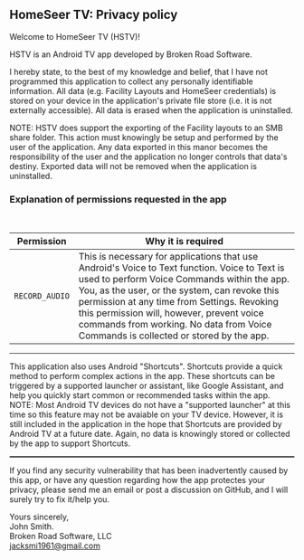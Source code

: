 ## HomeSeer TV: Privacy policy

Welcome to HomeSeer TV (HSTV)!

HSTV is an Android TV app developed by Broken Road Software.

I hereby state, to the best of my knowledge and belief, that I have not programmed this application to collect any personally identifiable information. All data (e.g. Facility Layouts and HomeSeer credentials) is stored on your device in the application's private file store (i.e. it is not externally accessible). All data is erased when the application is uninstalled.

NOTE: HSTV does support the exporting of the Facility layouts to an SMB share folder. This action must knowingly be setup and performed by the user of the application. Any data exported in this manor becomes the responsibility of the user and the application no longer controls that data's destiny. Exported data will not be removed when the application is uninstalled.  

### Explanation of permissions requested in the app

<br/>

| Permission | Why it is required |
| :---: | --- |
| `RECORD_AUDIO` | This is necessary for applications that use Android's Voice to Text function. Voice to Text is used to perform Voice Commands within the app. You, as the user, or the system, can revoke this permission at any time from Settings. Revoking this permission will, however, prevent voice commands from working. No data from Voice Commands is collected or stored by the app. |

<hr style="border:1px white">

This application also uses Android "Shortcuts". Shortcuts provide a quick method to perform complex actions in the app. These shortcuts can be triggered by a supported launcher or assistant, like Google Assistant, and help you quickly start common or recommended tasks within the app. NOTE: Most Android TV devices do not have a "supported launcher" at this time so this feature may not be avaiable on your TV device. However, it is still included in the application in the hope that Shortcuts are provided by Android TV at a future date. Again, no data is knowingly stored or collected by the app to support Shortcuts.  

<hr style="border:1px solid gray">

If you find any security vulnerability that has been inadvertently caused by this app, or have any question regarding how the app protectes your privacy, please send me an email or post a discussion on GitHub, and I will surely try to fix it/help you.

Yours sincerely,  
John Smith.  
Broken Road Software, LLC  
jacksmi1961@gmail.com
